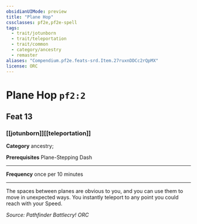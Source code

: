 ```yaml
---
obsidianUIMode: preview
title: "Plane Hop"
cssclasses: pf2e,pf2e-spell
tags:
  - trait/jotunborn
  - trait/teleportation
  - trait/common
  - category/ancestry
  - remaster
aliases: "Compendium.pf2e.feats-srd.Item.27ruxnDDCc2rQpMX"
license: ORC
---
```

# Plane Hop `pf2:2`
## Feat 13
### [[jotunborn]][[teleportation]]

**Category** ancestry; 



**Prerequisites** Plane-Stepping Dash
* * *
**Frequency** once per 10 minutes

* * *

The spaces between planes are obvious to you, and you can use them to move in unexpected ways. You instantly teleport to any point you could reach with your Speed.

*Source: Pathfinder Battlecry!*
*ORC*